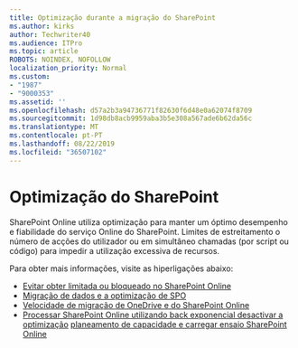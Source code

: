 ```yaml
---
title: Optimização durante a migração do SharePoint
ms.author: kirks
author: Techwriter40
ms.audience: ITPro
ms.topic: article
ROBOTS: NOINDEX, NOFOLLOW
localization_priority: Normal
ms.custom:
- "1987"
- "9000353"
ms.assetid: ''
ms.openlocfilehash: d57a2b3a94736771f82630f6d48e0a62074f8709
ms.sourcegitcommit: 1d98db8acb9959aba3b5e308a567ade6b62da56c
ms.translationtype: MT
ms.contentlocale: pt-PT
ms.lasthandoff: 08/22/2019
ms.locfileid: "36507102"
---
```

# <a name="sharepoint-throttling"></a>Optimização do SharePoint

SharePoint Online utiliza optimização para manter um óptimo desempenho e fiabilidade do serviço Online do SharePoint. Limites de estreitamento o número de acções do utilizador ou em simultâneo chamadas (por script ou código) para impedir a utilização excessiva de recursos.

Para obter mais informações, visite as hiperligações abaixo:

- [Evitar obter limitada ou bloqueado no SharePoint Online](https://docs.microsoft.com/sharepoint/dev/general-development/how-to-avoid-getting-throttled-or-blocked-in-sharepoint-online)
- [Migração de dados e a optimização de SPO](https://blogs.technet.microsoft.com/sposupport/2017/08/12/data-migration-and-spo-service-throttling/)
- [Velocidade de migração de OneDrive e do SharePoint Online](https://docs.microsoft.com/sharepointmigration/sharepoint-online-and-onedrive-migration-speed)
- [Processar SharePoint Online utilizando back exponencial desactivar a optimização](https://docs.microsoft.com/sharepoint/dev/solution-guidance/handle-sharepoint-online-throttling-by-using-exponential-back-off)
[planeamento de capacidade e carregar ensaio SharePoint Online](https://support.office.com/article/Capacity-planning-and-load-testing-SharePoint-Online-c932bd9b-fb9a-47ab-a330-6979d03688c0)